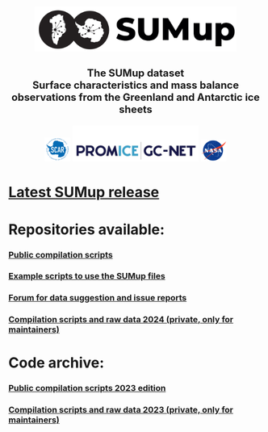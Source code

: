 
<p align="center">
<a href="https://github.com/SUMup-database"><img src="https://github.com/SUMup-database/.github/blob/main/profile/doc/misc/logo.png" alt="drawing" width=400"/></a>
</p>


<h1 style="font-size:20px">
<p align="center">
<strong>
The SUMup dataset
<br />
Surface characteristics and mass balance observations from the Greenland and Antarctic ice sheets</p>
</strong>
<p align="center">
<a href="https://www.scar.org/scar-news/antclimnow-news/antclimnow-grants-2021/"><img src="https://github.com/SUMup-database/.github/blob/main/profile/doc/misc/SCAR_logo_2018_white_background.png" alt="drawing" width="50"/></a>
<a href="https://www.promice.dk/"><img src="https://github.com/SUMup-database/.github/blob/main/profile/doc/misc/Promice_GC-Net_colour.jpg" alt="drawing" width=250"/></a>
<a href="https://ntrs.nasa.gov/citations/20180007574"><img src="https://github.com/SUMup-database/.github/blob/main/profile/doc/misc/nasa-logo-web-rgb.png" alt="drawing" width="50"/></a>
</p>
</h1> 

# [Latest SUMup release](https://doi.org/10.18739/A2M61BR5M)

# Repositories available:
### [Public compilation scripts](https://github.com/SUMup-database/SUMup-2024-compilation-scripts)
### [Example scripts to use the SUMup files](https://github.com/SUMup-database/SUMup-example-scripts)
### [Forum for data suggestion and issue reports](https://github.com/SUMup-database/SUMup-data-suggestion/issues)
### [Compilation scripts and raw data 2024 (private, only for maintainers)](https://github.com/SUMup-database/SUMup-2024)

# Code archive:
### [Public compilation scripts 2023 edition](https://github.com/SUMup-database/SUMup-2023-compilation-scripts)
### [Compilation scripts and raw data 2023 (private, only for maintainers)](https://github.com/SUMup-database/SUMup-2023)



